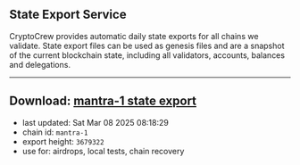 ## State Export Service
CryptoCrew provides automatic daily state exports for all chains we validate. State export files can be used as genesis files and are a snapshot of the current blockchain state, including all validators, accounts, balances and delegations.

---
**Download: [mantra-1 state export](https://dl-eu2.ccvalidators.com/SERVICE/mantrachain/mantra-1_export_3679322.json)**
---

- last updated: Sat Mar 08 2025 08:18:29
- chain id: `mantra-1`
- export height: `3679322`
- use for: airdrops, local tests, chain recovery
